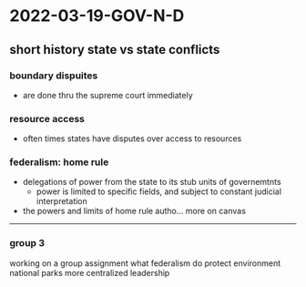 # 2022-03-19-GOV-N-D
<!--wrong date-->
## short history state vs state conflicts
### boundary dispuites
- are done thru the supreme court immediately
### resource access
- often times states have disputes over access to resources
### federalism: home rule
- delegations of power from the state to its stub units of governemtnts
  - power is limited to specific fields, and subject to constant judicial interpretation
- the powers and limits of home rule autho... more on canvas

---

### group 3
working on a group assignment 
what federalism do protect environment
national parks
more centralized leadership

















